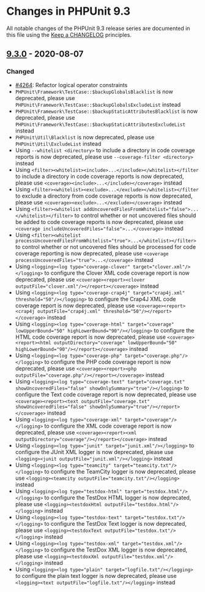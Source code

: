 # Changes in PHPUnit 9.3

All notable changes of the PHPUnit 9.3 release series are documented in this file using the [Keep a CHANGELOG](https://keepachangelog.com/) principles.

## [9.3.0] - 2020-08-07

### Changed

* [#4264](https://github.com/sebastianbergmann/phpunit/pull/4264): Refactor logical operator constraints
* `PHPUnit\Framework\TestCase::$backupGlobalsBlacklist` is now deprecated, please use `PHPUnit\Framework\TestCase::$backupGlobalsExcludeList` instead
* `PHPUnit\Framework\TestCase::$backupStaticAttributesBlacklist` is now deprecated, please use `PHPUnit\Framework\TestCase::$backupStaticAttributesExcludeList` instead
* `PHPUnit\Util\Blacklist` is now deprecated, please use `PHPUnit\Util\ExcludeList` instead
* Using `--whitelist <directory>` to include a directory in code coverage reports is now deprecated, please use `--coverage-filter <directory>` instead
* Using `<filter><whitelist><include>...</include></whitelist></filter` to include a directory in code coverage reports is now deprecated, please use `<coverage><include>...</include></coverage>` instead
* Using `<filter><whitelist><exclude>...</exclude></whitelist></filter` to exclude a directory from code coverage reports is now deprecated, please use `<coverage><exclude>...</exclude></coverage>` instead
* Using `<filter><whitelist addUncoveredFilesFromWhitelist="false">...</whitelist></filter>` to control whether or not uncovered files should be added to code coverage reports is now deprecated, please use `<coverage includeUncoveredFiles="false">...</coverage>` instead 
* Using `<filter><whitelist processUncoveredFilesFromWhitelist="true">...</whitelist></filter>` to control whether or not uncovered files should be processed for code coverage reporting is now deprecated, please use `<coverage processUncoveredFiles="true">...</coverage>` instead 
* Using `<logging><log type="coverage-clover" target="clover.xml"/></logging>` to configure the Clover XML code coverage report is now deprecated, please use `<coverage><report><clover outputFile="clover.xml"/></report></coverage>` instead
* Using `<logging><log type="coverage-crap4j" target="crap4j.xml" threshold="50"/></logging>` to configure the Crap4J XML code coverage report is now deprecated, please use `<coverage><report><crap4j outputFile="crap4j.xml" threshold="50"/></report></coverage>` instead
* Using `<logging><log type="coverage-html" target="coverage" lowUpperBound="50" highLowerBound="90"/></logging>` to configure the HTML code coverage report is now deprecated, please use `<coverage><report><html outputDirectory="coverage" lowUpperBound="50" highLowerBound="90"/></report></coverage>` instead
* Using `<logging><log type="coverage-php" target="coverage.php"/></logging>` to configure the PHP code coverage report is now deprecated, please use `<coverage><report><php outputFile="coverage.php"/></report></coverage>` instead
* Using `<logging><log type="coverage-text" target="coverage.txt" showUncoveredFiles="false" showOnlySummary="true"/></logging>` to configure the Text code coverage report is now deprecated, please use `<coverage><report><text outputFile="coverage.txt" showUncoveredFiles="false" showOnlySummary="true"/></report></coverage>` instead
* Using `<logging><log type="coverage-xml" target="coverage"/></logging>` to configure the XML code coverage report is now deprecated, please use `<coverage><report><xml outputDirectory="coverage"/></report></coverage>` instead
* Using `<logging><log type="junit" target="junit.xml"/></logging>` to configure the JUnit XML logger is now deprecated, please use `<logging><junit outputFile="junit.xml"/></logging>` instead
* Using `<logging><log type="teamcity" target="teamcity.txt"/></logging>` to configure the TeamCity logger is now deprecated, please use `<logging><teamcity outputFile="teamcity.txt"/></logging>` instead
* Using `<logging><log type="testdox-html" target="testdox.html"/></logging>` to configure the TestDox HTML logger is now deprecated, please use `<logging><testdoxHtml outputFile="testdox.html"/></logging>` instead
* Using `<logging><log type="testdox-text" target="testdox.txt"/></logging>` to configure the TestDox Text logger is now deprecated, please use `<logging><testdoxText outputFile="testdox.txt"/></logging>` instead
* Using `<logging><log type="testdox-xml" target="testdox.xml"/></logging>` to configure the TestDox XML logger is now deprecated, please use `<logging><testdoxXml outputFile="testdox.xml"/></logging>` instead
* Using `<logging><log type="plain" target="logfile.txt"/></logging>` to configure the plain text logger is now deprecated, please use `<logging><text outputFile="logfile.txt"/></logging>` instead

[9.3.0]: https://github.com/sebastianbergmann/phpunit/compare/9.2...master

